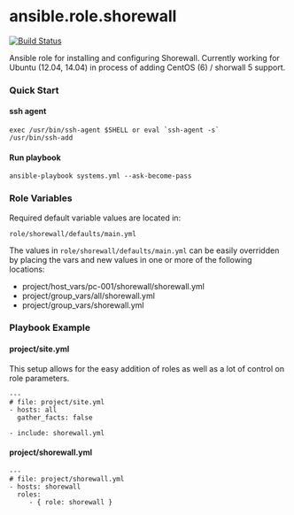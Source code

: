 ansible.role.shorewall
======================

[![Build Status](https://travis-ci.org/cjsteel/ansible-role-shorewall.svg?branch=master)](https://travis-ci.org/cjsteel/ansible-role-shorewall)

Ansible role for installing and configuring Shorewall. Currently working for Ubuntu (12.04, 14.04) in process of adding CentOS (6) / shorwall 5 support.

### Quick Start

#### ssh agent

    exec /usr/bin/ssh-agent $SHELL or eval `ssh-agent -s`
    /usr/bin/ssh-add    

#### Run playbook

    ansible-playbook systems.yml --ask-become-pass

### Role Variables


Required default variable values are located in:

    role/shorewall/defaults/main.yml
    
The values in `role/shorewall/defaults/main.yml` can be easily overridden by placing the vars and new values in one or more of the following locations:

* project/host_vars/pc-001/shorewall/shorewall.yml
* project/group_vars/all/shorewall.yml
* project/group_vars/shorewall.yml

### Playbook Example

#### project/site.yml

This setup allows for the easy addition of roles as well as a lot of control on role parameters.

    ---
    # file: project/site.yml
    - hosts: all
      gather_facts: false
    
    - include: shorewall.yml


#### project/shorewall.yml

    ---
    # file: project/shorewall.yml
    - hosts: shorewall
      roles:
         - { role: shorewall }
